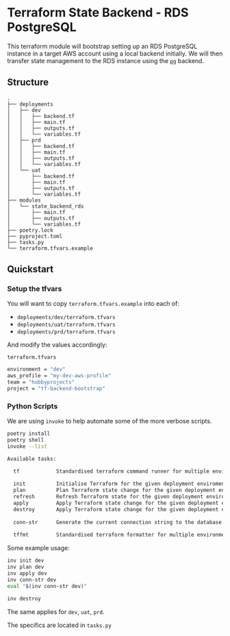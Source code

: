 # Terraform State Backend - RDS PostgreSQL

This terraform module will bootstrap setting up an RDS PostgreSQL instance in 
a target AWS account using a local backend initially. We will then transfer
state management to the RDS instance using the [`pg`](https://developer.hashicorp.com/terraform/language/settings/backends/pg) backend.

<!--TOC-->
<!--TOC-->

## Structure

```
.
├── deployments
│   ├── dev
│   │   ├── backend.tf
│   │   ├── main.tf
│   │   ├── outputs.tf
│   │   └── variables.tf
│   ├── prd
│   │   ├── backend.tf
│   │   ├── main.tf
│   │   ├── outputs.tf
│   │   └── variables.tf
│   └── uat
│       ├── backend.tf
│       ├── main.tf
│       ├── outputs.tf
│       └── variables.tf
├── modules
│   └── state_backend_rds
│       ├── main.tf
│       ├── outputs.tf
│       └── variables.tf
├── poetry.lock
├── pyproject.toml
├── tasks.py
└── terraform.tfvars.example
```

## Quickstart

### Setup the tfvars

You will want to copy `terraform.tfvars.example` into each of:
 - `deployments/dev/terraform.tfvars`
 - `deployments/uat/terraform.tfvars`
 - `deployments/prd/terraform.tfvars`

And modify the values accordingly:

`terraform.tfvars`

```sh
environment = "dev"
aws_profile = "my-dev-aws-profile"
team = "hobbyprojects"
project = "tf-backend-bootstrap"
```

### Python Scripts

We are using `invoke` to help automate some of the more verbose scripts.

```sh
poetry install
poetry shell
invoke --list

Available tasks:

  tf            Standardised terraform command runner for multiple environment states.
  
  init          Initialise Terraform for the given deployment enviroment.
  plan          Plan Terraform state change for the given deployment enviroment.
  refresh       Refresh Terraform state for the given deployment enviroment.
  apply         Apply Terraform state change for the given deployment enviroment.
  destroy       Apply Terraform state change for the given deployment enviroment.
  
  conn-str      Generate the current connection string to the database.
  
  tffmt         Standardised terraform formatter for multiple environment states.
```

Some example usage:

```sh
inv init dev
inv plan dev
inv apply dev
inv conn-str dev
eval "$(inv conn-str dev)"

inv destroy
```

The same applies for `dev`, `uat`, `prd`.

The specifics are located in `tasks.py`